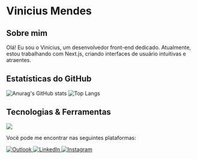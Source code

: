 <h1>Vinicius Mendes</h1>

<h2>Sobre mim</h2> 
<p>
Olá! Eu sou o Vinicius, um desenvolvedor front-end dedicado. Atualmente, estou trabalhando com Next.js, criando interfaces de usuário intuitivas e atraentes.
</p>
<h2>
Estatísticas do GitHub
</h2>

![Anurag's GitHub stats](https://github-readme-stats.vercel.app/api?username=ViniciusMendesp&theme=dark&midnight-purple_icons=true)
![Top Langs](https://github-readme-stats.vercel.app/api/top-langs/?username=ViniciusMendesp&theme=dark&midnight-purple&layout=compact)
    
<h2>
Tecnologias & Ferramentas
</h2>

<p>
  <a href="https://skillicons.dev">
    <img src="https://skillicons.dev/icons?i=git,js,css,html,nodejs,react,nestjs,nextjs,styledcomponents,tailwind,ts,vite,vscode,vercel" />
  </a>
</p>

<p>Você pode me encontrar nas seguintes plataformas:</p>
<a href="mailto:vinimendes2021@hotmail.com?subject=Olá%20Vinicius">
    <img src="https://img.shields.io/badge/Microsoft_Outlook-0078D4?style=for-the-badge&logo=microsoft-outlook&logoColor=white" alt="Outlook">
</a>

<a href="https://www.linkedin.com/in/vinicius-mendes-pimentel/">
    <img src="https://img.shields.io/badge/LinkedIn-0077B5?style=for-the-badge&logo=linkedin&logoColor=white" alt="LinkedIn">
</a>

<a href="https://www.instagram.com/real.sono/">
    <img src="https://img.shields.io/badge/Instagram-E4405F?style=for-the-badge&logo=instagram&logoColor=white" alt="Instagram">
</a>
